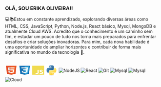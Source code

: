 ### OLÁ, SOU ERIKA OLIVEIRA!!

 💻📚Estou em constante aprendizado, explorando diversas áreas como HTML, CSS, JavaScript, Python, Node.js, React básico, Mysql, MongoDB e atualmente Cloud AWS.
 Acredito que o conhecimento é um caminho sem fim, e estudar um pouco de tudo nos torna mais preparados para enfrentar desafios e criar soluções inovadoras. Para mim, cada nova 
 habilidade é uma oportunidade de ampliar horizontes e contribuir de forma mais significativa no mundo da tecnologia 🙂.

<div style="display: inline_block"><br>
<img align="center" alt="HTML" height="30" width="40" src="https://raw.githubusercontent.com/devicons/devicon/master/icons/html5/html5-original.svg">
<img align="center" alt="CSS" height="30" width="40" src="https://raw.githubusercontent.com/devicons/devicon/master/icons/css3/css3-original.svg">
<img align="center" alt="Js" height="30" width="40" src="https://raw.githubusercontent.com/devicons/devicon/master/icons/javascript/javascript-plain.svg">
<img align="center" alt="Python" height="40" width="40" src="https://raw.githubusercontent.com/devicons/devicon/master/icons/python/python-original.svg">
<img align="center" alt="NodeJS" height="35" width="35" src="https://img.icons8.com/?size=100&id=hsPbhkOH4FMe&format=png&color=000000"> 
<img align="center" alt="React" height="35" width="35" src="https://img.icons8.com/?size=100&id=bzf0DqjXFHIW&format=png&color=000000">
<img align="center" alt="Git" height="30" width="40" src="https://cdn.iconscout.com/icon/free/png-256/free-git-18-1175219.png">
<img align="center" alt="Mysql" height="40" width="40" src="https://img.icons8.com/?size=100&id=qGUfLiYi1bRN&format=png&color=000000">
<img align="center" alt="Mysql" height="40" width="40" src="https://img.icons8.com/?size=100&id=74402&format=png&color=000000"> 
<img align="center" alt="Cloud" height="40" width="40" src="https://ohdigital.agency/_next/image?url=%2Fimages%2Fcerts%2Fcloud-prac.png&w=128&q=75">
</div>

  ##
